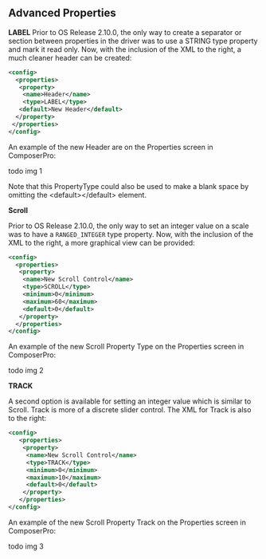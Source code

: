 ## Advanced Properties

**LABEL**
Prior to OS Release 2.10.0, the only way to create a separator or section between properties in the driver was to use a STRING type property and mark it read only. Now, with the inclusion of the XML to the right, a much cleaner header can be created:

```xml
<config>
  <properties>
   <property>
    <name>Header</name>
    <type>LABEL</type>
   <default>New Header</default>
  </property>
 </properties>
</config>
```

An example of the new Header are on the Properties screen in ComposerPro:

todo img 1


Note that this PropertyType could also be used to make a blank space by omitting the \<default\>\</default\> element.



**Scroll**

Prior to OS Release 2.10.0, the only way to set an integer value on a scale was to have a `RANGED_INTEGER` type property. Now, with the inclusion of the XML to the right, a more graphical view can be provided:

```xml
<config>
  <properties>
   <property>
    <name>New Scroll Control</name>
    <type>SCROLL</type>
    <minimum>0</minimum>
    <maximum>60</maximum>
    <default>0</default>
   </property>
  </properties>
</config>
```

An example of the new Scroll Property Type on the Properties screen in ComposerPro:

todo img 2


**TRACK**

A second option is available for setting an integer value which is similar to Scroll. Track is more of a discrete slider control. The XML for Track is also to the right:

```xml
<config>
   <properties>
    <property>
     <name>New Scroll Control</name>
     <type>TRACK</type>
     <minimum>0</minimum>
     <maximum>10</maximum>
     <default>0</default>
    </property>
   </properties>
</config>
```

An example of the new Scroll Property Track on the Properties screen in ComposerPro:


todo img 3

